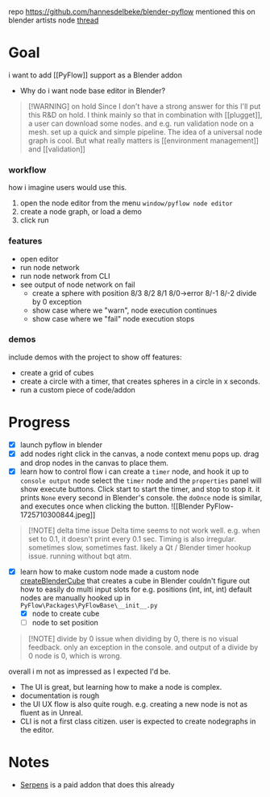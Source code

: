 repo https://github.com/hannesdelbeke/blender-pyflow
mentioned this on blender artists node [thread](https://blenderartists.org/t/unreal-blueprints-houdini-nodes-in-blender/1484937/3)

# Goal
i want to add [[PyFlow]] support as a Blender addon
- Why do i want node base editor in Blender?

> [!WARNING] on hold
>   Since I don't have a strong answer for this I'll put this R&D on hold.
  I think mainly so that in combination with [[plugget]], a user can download some nodes. and e.g. run validation node on a mesh. set up a quick and simple pipeline.
  The idea of a universal node graph is cool. But what really matters is [[environment management]] and [[validation]]

### workflow
how i imagine users would use this.
1. open the node editor from the menu `window/pyflow node editor`
2. create a node graph, or load a demo
3. click run
### features
- open editor
- run node network
- run node network from CLI
- see output of node network on fail
	- create a sphere with position
	  8/3 8/2 8/1 8/0->error  8/-1 8/-2 
	  divide by 0 exception
	- show case where we "warn", node execution continues
	- show case where we "fail" node execution stops
### demos
include demos with the project to show off features:
- create a grid of cubes
- create a circle with a timer, that creates spheres in a circle in x seconds.
- run a custom piece of code/addon

# Progress
- [x] launch pyflow in blender
- [x] add nodes
	right click in the canvas, a node context menu pops up. drag and drop nodes in the canvas to place them.
- [x] learn how to control flow
	i can create a `timer` node, and hook it up to `console output` node
	select the `timer` node and the `properties` panel will show execute buttons. Click start to start the timer, and stop to stop it. it prints `None` every second in Blender's console.
	the `doOnce` node is similar, and executes once when clicking the button.
	![[Blender PyFlow-1725710300844.jpeg]]
	
> [!NOTE] delta time issue
> Delta time seems to not work well. e.g. when set to 0.1, it doesn't print every 0.1 sec. Timing is also irregular. sometimes slow, sometimes fast. 
> likely a Qt / Blender timer hookup issue. running without bqt atm.

- [x] learn how to make custom node
	made a custom node [createBlenderCube](https://github.com/hannesdelbeke/blender-pyflow/blob/main/createBlenderCube.py) that creates a cube in Blender
	couldn't figure out how to easily do multi input slots for e.g. positions (int, int, int)
	default nodes are manually hooked up in `PyFlow\Packages\PyFlowBase\__init__.py`
	- [x] node to create cube
	- [ ] node to set position

> [!NOTE] divide by 0 issue
>  when dividing by 0, there is no visual feedback. only an exception in the console. and output of a divide by 0 node is 0, which is wrong.

overall i m not as impressed as I expected I'd be.
- The UI is great, but learning how to make a node is complex.
- documentation is rough
- the UI UX flow is also quite rough. e.g. creating a new node is not as fluent as in Unreal.
- CLI is not a first class citizen. user is expected to create nodegraphs in the editor.

# Notes
- [Serpens](https://blendermarket.com/products/serpens?ref=94) is a paid addon that does this already